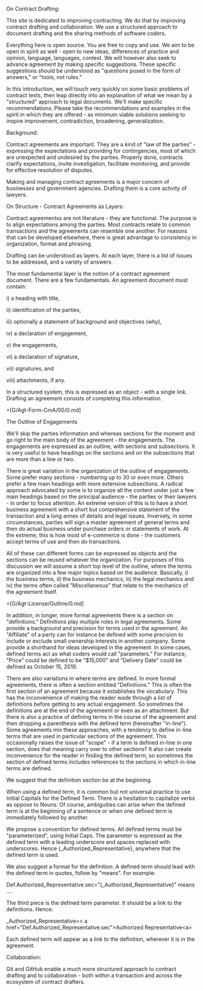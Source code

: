 On Contract Drafting:

This site is dedicated to improving contracting.  We do that by improving contract drafting and collaboration.  We use a structured approach to document drafting and the sharing methods of software coders.

Everything here is open source.  You are free to copy and use.  We aim to be open in spirit as well - open to new ideas, differences of practice and opinion, language, languages, context.  We will however also seek to advance agreement by making specific suggestions.  These specific suggestions should be understood as "questions posed in the form of answers," or "tools, not rules."

In this introduction, we will touch very quickly on some basic problems of contract texts, then leap directly into an explanation of what we mean by a "structured" approach to legal documents.  We'll make specific recommendations.  Please take the recommendations and examples in the spirit in which they are offered -  as minimum viable solutions seeking to inspire improvement, contradiction, broadening, generalization.


Background:

Contract agreements are important.  They are a kind of "law of the parties" - expressing the expectations and providing for contingencies, most of which are unexpected and undesired by the parties.  Properly done, contracts clarify expectations, invite investigation, facilitate monitoring, and provide for effective resolution of disputes.

Making and managing contract agreements is a major concern of businesses and government agencies.  Drafting them is a core activity of lawyers. 


On Structure - Contract Agreements as Layers:

Contract agreementss are not literature - they are functional.  The purpose is to align expectations among the parties.  Most contracts relate to common transactions and the agreements can resemble one another.  For reasons that can be developed elsewhere, there is great advantage to consistency in organization, format and phrasing.

Drafting can be understood as layers.  At each layer, there is a list of issues to be addressed, and a variety of answers.

The most fundamental layer is the notion of a contract agreement document.  There are a few fundamentals.  An agreement document must contain:

i) a heading with title,

ii) identification of the parties,

iii) optionally a statement of background and objectives (why),

iv) a declaration of engagement,

v) the engagements,

vi) a declaration of signature,

vii) signatures, and

viii) attachments, if any.

In a structured system, this is expressed as an object - with a single link.  Drafting an agreement consists of completing this information.

=[G/Agt-Form-CmA/00/0.md]


The Outline of Engagements

We'll skip the parties information and whereas sections for the moment and go right to the main body of the agreement - the engagements.  The engagements are expressed as an outline, with sections and subsections.  It is very useful to have headings on the sections and on the subsections that are more than a line or two.

There is great variation in the organization of the outline of engagements.  Some prefer many sections - numbering up to 30 or even more.  Others prefer a few main headings with more extensive subsections.  A radical approach advocated by some is to organize all the content under just a few main headings based on the principal audience - the parties or their lawyers - in order to focus attention.  An extreme version of this is to have a short business agreement with a short but comprehensive statement of the transaction and a long annex of details and legal issues.  Inversely, in some circumstances, parties will sign a master agreement of general terms and then do actual business under purchase orders or statements of work.  At the extreme, this is how most of e-commerce is done - the customers accept terms of use and then do transactions.

All of these can different forms can be expressed as objects and the sections can be reused whatever the organization.  For purposes of this discussion we will assume a short top level of the outline, where the terms are organized into a few major topics based on the audience.  Basically, i) the business terms, ii) the business mechanics, iii) the legal mechanics and iv) the terms often called "Miscellaneous" that relate to the mechanics of the agreement itself.

=[G/Agt-License/Outline/0.md]

In addition, in longer, more formal agreements there is a section on "definitions."   Definitions play multiple roles in legal agreements.  Some provide a background and precision for terms used in the agreement.  An "Affiliate" of a party can for instance be defined with some precision to include or exclude small ownership interests in another company.  Some provide a shorthand for ideas developed in the agreement.  In some cases, defined terms act as what coders would call "parameters."  For instance, "Price" could be defined to be "$15,000" and "Delivery Date" could be defined as October 15, 2019.

There are also variations in where terms are defined.  In more formal agreements, there is often a section entitled "Definitions."  This is often the first section of an agreement because it establishes the vocabulary.  This has the inconvenience of making the reader wade through a list of definitions before getting to any actual engagement.  So sometimes the definitions are at the end of the agremeent or even as an attachment. But there is also a practice of defining terms in the course of the agreement and then dropping a parenthesis with the defined term (hereinafter "in-line").  Some agreements mix these approaches, with a tendency to define in-line terms that are used in particular sections of the agreement.  This occasionally raises the issue of "scope" - if a term is defined in-line in one section, does that meaning carry over to other sections?  It also can create inconvenience for the reader in finding the defined term, so sometimes the section of defined terms includes references to the sections in which in-line terms are defined.

We suggest that the definition section be at the beginning.

When using a defined term, it is common but not universal practice to use Initial Capitals for the Defined Term.  There is a hesitation to capitalize verbs as oppose to Nouns.  Of course, ambiguities can arise when the defined term is at the beginning of a sentence or when one defined term is immediately followed by another.

We propose a convention for defined terms.  All defined terms must be "parameterized", using Initial Caps.  The parameter is expressed as the defined term with a leading underscore and spaces replaced with underscores.  Hence {_Authorized_Representative}, anywhere that the defined term is used.

We also suggest a format for the definition.  A defined term should lead with the defined term in quotes, follow by "means".  For example:

Def.Authorized_Representative.sec="{_Authorized_Representative}" means ....


The third piece is the defined term parameter. It should be a link to the definitions.  Hence:

_Authorized_Representative=&lt; a  href="Def.Authorized_Representative.sec">Authorized Representative&lt;a>

Each defined term will appear as a link to the definition, wherever it is in the agreement.


Collaboration:

Git and GitHub enable a much more structured approach to contract drafting and to collaboration - both within a transaction and across the ecosystem of contract drafters.
